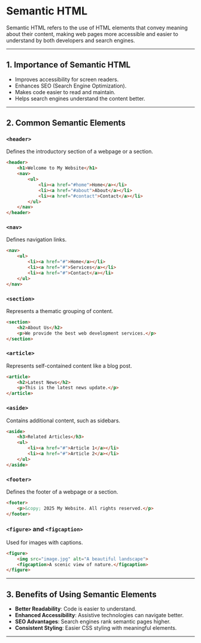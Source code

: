 # Semantic HTML

Semantic HTML refers to the use of HTML elements that convey meaning about their content, making web pages more accessible and easier to understand by both developers and search engines.

---

## 1. Importance of Semantic HTML
- Improves accessibility for screen readers.
- Enhances SEO (Search Engine Optimization).
- Makes code easier to read and maintain.
- Helps search engines understand the content better.

---

## 2. Common Semantic Elements

### `<header>`
Defines the introductory section of a webpage or a section.
```html
<header>
    <h1>Welcome to My Website</h1>
    <nav>
        <ul>
            <li><a href="#home">Home</a></li>
            <li><a href="#about">About</a></li>
            <li><a href="#contact">Contact</a></li>
        </ul>
    </nav>
</header>
```

### `<nav>`
Defines navigation links.
```html
<nav>
    <ul>
        <li><a href="#">Home</a></li>
        <li><a href="#">Services</a></li>
        <li><a href="#">Contact</a></li>
    </ul>
</nav>
```

### `<section>`
Represents a thematic grouping of content.
```html
<section>
    <h2>About Us</h2>
    <p>We provide the best web development services.</p>
</section>
```

### `<article>`
Represents self-contained content like a blog post.
```html
<article>
    <h2>Latest News</h2>
    <p>This is the latest news update.</p>
</article>
```

### `<aside>`
Contains additional content, such as sidebars.
```html
<aside>
    <h3>Related Articles</h3>
    <ul>
        <li><a href="#">Article 1</a></li>
        <li><a href="#">Article 2</a></li>
    </ul>
</aside>
```

### `<footer>`
Defines the footer of a webpage or a section.
```html
<footer>
    <p>&copy; 2025 My Website. All rights reserved.</p>
</footer>
```

### `<figure>` and `<figcaption>`
Used for images with captions.
```html
<figure>
    <img src="image.jpg" alt="A beautiful landscape">
    <figcaption>A scenic view of nature.</figcaption>
</figure>
```

---

## 3. Benefits of Using Semantic Elements
- **Better Readability**: Code is easier to understand.
- **Enhanced Accessibility**: Assistive technologies can navigate better.
- **SEO Advantages**: Search engines rank semantic pages higher.
- **Consistent Styling**: Easier CSS styling with meaningful elements.

---

